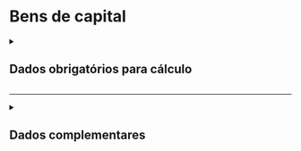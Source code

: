 # Bens de capital

<details>
  <summary><strong><h2>Dados obrigatórios para cálculo</strong></summary>

|Campo no Supabase	|Valores GHG|
|---|---|
`categoria_de_emissoes`|_BENS DE CAPITAL_|
|`date`|Data|
|`escopo`|Escopo|
|[id_bens_capital](https://github.com/ZNIT-Tech/documentation/blob/main/Lista%20de%20Bens%20de%20Capital.md)|ID da tabela de bens de capital|
|`quant`|Peso do produto _(t ou kg)_|
|`un`|Unidade de medida do peso _(t ou kg)_|
|`*fator_de_emisso_bruto`|*Fator de emissão bruto|
|`*fator_correcao_do_fator_emissao`|*Fator de correção de fator de emissao|
|`*fator_conv_un_medida`|*Fator de conversar de unidade de medida|

<sub><em>Obs.: *Valor não obrigatório, inserir apenas caso possua</em></sub>

|Campo no Supabase	|Valores GHG|
|---|---|
`categoria_de_emissoes`|_BENS DE CAPITAL - ECO_|
|`date`|Data|
|`escopo`|Escopo|
|`eco_product`|Activity_id|
|`quant`|Quantidade comprada|
|`un`|Unidade da compra|
|`*fator_de_emisso_bruto`|Fator bruto de emissão|
|`*fator_correcao_do_fator_emissao`|Fator de correção do fator de emissão|
|`*fator_conv_un_medida`|Fator de conversão da unidade de medida|

<sub><em>Obs.: *Valor não obrigatório, inserir apenas caso possua</em></sub>

</details>

---

<details>
  <summary><h2><strong>Dados complementares</strong></summary>

|Campo no Supabase|Valor|
|---|---|
|`cnpj_fornecedor`|CNPJ Fornecedor|
|`nome_fornecedor`|Nome Fornecedor|
`numero_do_documento`|Chave da NFe|
`natureza_da_operao`|Natureza da operação|
`cdigo_do_produto`|Codigo produto|
`ncm`|NCM|
`peso_nf`|Peso|
`endereco_do_experdidor`|Endereço do remetente|
`endereco_do_destinatrio`|Endereço do destinatário|


</details>
